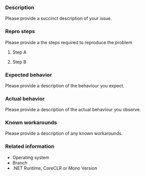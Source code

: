 
### Description

Please provide a succinct description of your issue.

### Repro steps

Please provide a the steps required to reproduce the problem

1. Step A

2. Step B

### Expected behavior

Please provide a description of the behaviour you expect.

### Actual behavior

Please provide a description of the actual behaviour you observe. 

### Known workarounds

Please provide a description of any known workarounds.

### Related information 

* Operating system
* Branch
* .NET Runtime, CoreCLR or Mono Version



